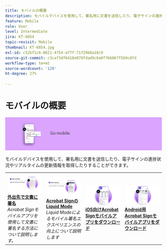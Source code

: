 ```yaml
---
title: モバイルの概要
description: モバイルデバイスを使用して、署名用に文書を送信したり、電子サインの進捗状況やリアルタイムの更新情報を取得したりできます
feature: Mobile
role: User
level: Intermediate
jira: KT-6854
topic-revisit: Mobile
thumbnail: KT-6854.jpg
exl-id: c52bf1c6-0821-4754-af7f-71f29b8a18c9
source-git-commit: c3caf3df6418e079fdad9c6a0f766067f5b9c8fd
workflow-type: tm+mt
source-wordcount: '129'
ht-degree: 27%

---
```


# モバイルの概要

![Signモバイル画像](../assets/Hero-Mobile.png)

モバイルデバイスを使用して、署名用に文書を送信したり、電子サインの進捗状況やリアルタイムの更新情報を取得したりすることができます。

<table style="table-layout:fixed">
<tr>
  <td>
    <a href="sign-mobile.md">
      <img alt="外出先で文書に署名" src="assets/signmobile.png" />
    </a>
    <div>
    <a href="sign-mobile.md"><strong>外出先で文書に署名</strong></a>
    </div>
    <em>Acrobat Signモバイルアプリを使用して文書に署名する方法について説明します。</em>
    <br>
  </td>
  <td>
    <a href="liquidmode.md">
      <img alt="Acrobat SignのLiquid Mode" src="assets/liquidmode.png" />
    </a>
    <div>
    <a href="liquidmode.md"><strong>Acrobat SignのLiquid Mode</strong></a>
    </div>
    <em>Liquid Modeによるモバイル署名エクスペリエンスの向上について説明します</em>
    <br>
  </td>
  <td>
    <a href="https://apps.apple.com/jp/app/adobe-sign/id481082197" target="_blank">
      <img alt="iOS 版のダウンロード" src="assets/Mobile_iOS.png" />
    </a>
    <div>
    <a href="https://apps.apple.com/jp/app/adobe-sign/id481082197" target="_blank"><strong>iOS向けAcrobat Signモバイルアプリをダウンロード</strong></a>
    <br>
  </td>
  <td>
    <a href="https://play.google.com/store/apps/details?id=com.adobe.echosign&amp;hl=ja" target="_blank">
      <img alt="Android 版のダウンロード" src="assets/Mobile_Android.png" />
    </a>
    <div>
    <a href="https://play.google.com/store/apps/details?id=com.adobe.echosign&amp;hl=ja" target="_blank"><strong>Android用Acrobat Signモバイルアプリをダウンロード</strong></a>
    <br>
  </td>
</tr>
</table>
